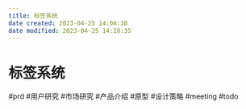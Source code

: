 ```yaml
---
title: 标签系统
date created: 2023-04-25 14:04:38
date modified: 2023-04-25 14:28:35
---
```


# 标签系统

#prd #用户研究 #市场研究 #产品介绍 #原型 #设计策略
#meeting #todo
